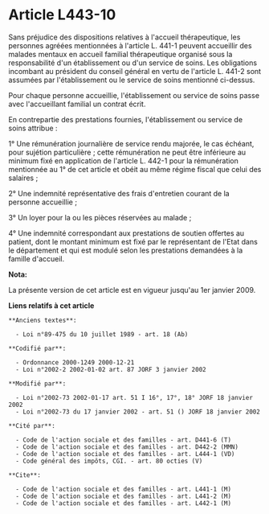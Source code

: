 # Article L443-10

Sans préjudice des dispositions relatives à l'accueil thérapeutique, les personnes agréées mentionnées à l'article L. 441-1
peuvent accueillir des malades mentaux en accueil familial thérapeutique organisé sous la responsabilité d'un établissement
ou d'un service de soins. Les obligations incombant au président du conseil général en vertu de l'article L. 441-2 sont
assumées par l'établissement ou le service de soins mentionné ci-dessus.

Pour chaque personne accueillie, l'établissement ou service de soins passe avec l'accueillant familial un contrat écrit.

En contrepartie des prestations fournies, l'établissement ou service de soins attribue :

1° Une rémunération journalière de service rendu majorée, le cas échéant, pour sujétion particulière ; cette rémunération ne
peut être inférieure au minimum fixé en application de l'article L. 442-1 pour la rémunération mentionnée au 1° de cet
article et obéit au même régime fiscal que celui des salaires ;

2° Une indemnité représentative des frais d'entretien courant de la personne accueillie ;

3° Un loyer pour la ou les pièces réservées au malade ;

4° Une indemnité correspondant aux prestations de soutien offertes au patient, dont le montant minimum est fixé par le
représentant de l'Etat dans le département et qui est modulé selon les prestations demandées à la famille d'accueil.

**Nota:**

La présente version de cet article est en vigueur jusqu'au 1er janvier 2009.

**Liens relatifs à cet article**

	**Anciens textes**:

	  - Loi n°89-475 du 10 juillet 1989 - art. 18 (Ab)

	**Codifié par**:

	  - Ordonnance 2000-1249 2000-12-21
	  - Loi n°2002-2 2002-01-02 art. 87 JORF 3 janvier 2002

	**Modifié par**:

	  - Loi n°2002-73 2002-01-17 art. 51 I 16°, 17°, 18° JORF 18 janvier 2002
	  - Loi n°2002-73 du 17 janvier 2002 - art. 51 () JORF 18 janvier 2002

	**Cité par**:

	  - Code de l'action sociale et des familles - art. D441-6 (T)
	  - Code de l'action sociale et des familles - art. D442-2 (MMN)
	  - Code de l'action sociale et des familles - art. L444-1 (VD)
	  - Code général des impôts, CGI. - art. 80 octies (V)

	**Cite**:

	  - Code de l'action sociale et des familles - art. L441-1 (M)
	  - Code de l'action sociale et des familles - art. L441-2 (M)
	  - Code de l'action sociale et des familles - art. L442-1 (M)

